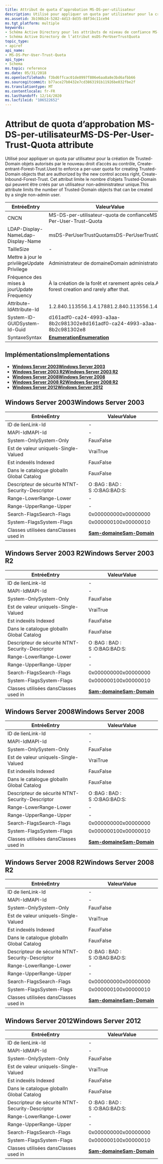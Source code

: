 ```yaml
---
title: Attribut de quota d’approbation MS-DS-per-utilisateur
description: Utilisé pour appliquer un quota par utilisateur pour la création de Trusted-Domain objets autorisés par le nouveau droit d’accès au contrôle, Create-entrant-Forest-Trust.
ms.assetid: 3b198b24-5282-4d13-8d35-88f34c11ce94
ms.tgt_platform: multiple
keywords:
- Schéma Active Directory pour les attributs de niveau de confiance MS-DS-per-utilisateur
- Schéma Active Directory de l’attribut msDS-PerUserTrustQuota
topic_type:
- apiref
api_name:
- MS-DS-Per-User-Trust-Quota
api_type:
- Schema
ms.topic: reference
ms.date: 05/31/2018
ms.openlocfilehash: f3bd6ffcac01de8997f806e6aa8a8e3bd6afbb66
ms.sourcegitcommit: b77ace27b0432e7cd3863191b11926be032fbe2f
ms.translationtype: MT
ms.contentlocale: fr-FR
ms.lasthandoff: 12/14/2020
ms.locfileid: "106522652"
---
```

# <a name="ms-ds-per-user-trust-quota-attribute"></a><span data-ttu-id="8b822-105">Attribut de quota d’approbation MS-DS-per-utilisateur</span><span class="sxs-lookup"><span data-stu-id="8b822-105">MS-DS-Per-User-Trust-Quota attribute</span></span>

<span data-ttu-id="8b822-106">Utilisé pour appliquer un quota par utilisateur pour la création de Trusted-Domain objets autorisés par le nouveau droit d’accès au contrôle, Create-entrant-Forest-Trust.</span><span class="sxs-lookup"><span data-stu-id="8b822-106">Used to enforce a per-user quota for creating Trusted-Domain objects that are authorized by the new control access right, Create-Inbound-Forest-Trust.</span></span> <span data-ttu-id="8b822-107">Cet attribut limite le nombre d’objets Trusted-Domain qui peuvent être créés par un utilisateur non-administrateur unique.</span><span class="sxs-lookup"><span data-stu-id="8b822-107">This attribute limits the number of Trusted-Domain objects that can be created by a single non-admin user.</span></span>



| <span data-ttu-id="8b822-108">Entrée</span><span class="sxs-lookup"><span data-stu-id="8b822-108">Entry</span></span> | <span data-ttu-id="8b822-109">Valeur</span><span class="sxs-lookup"><span data-stu-id="8b822-109">Value</span></span> |
|-------------------|-------------------------------------------|
| <span data-ttu-id="8b822-110">CN</span><span class="sxs-lookup"><span data-stu-id="8b822-110">CN</span></span>                | <span data-ttu-id="8b822-111">MS-DS-per-utilisateur-quota de confiance</span><span class="sxs-lookup"><span data-stu-id="8b822-111">MS-DS-Per-User-Trust-Quota</span></span>                |
| <span data-ttu-id="8b822-112">LDAP-Display-Name</span><span class="sxs-lookup"><span data-stu-id="8b822-112">Ldap-Display-Name</span></span> | <span data-ttu-id="8b822-113">msDS-PerUserTrustQuota</span><span class="sxs-lookup"><span data-stu-id="8b822-113">msDS-PerUserTrustQuota</span></span>                    |
| <span data-ttu-id="8b822-114">Taille</span><span class="sxs-lookup"><span data-stu-id="8b822-114">Size</span></span>              | \-                                        |
| <span data-ttu-id="8b822-115">Mettre à jour le privilège</span><span class="sxs-lookup"><span data-stu-id="8b822-115">Update Privilege</span></span>  | <span data-ttu-id="8b822-116">Administrateur de domaine</span><span class="sxs-lookup"><span data-stu-id="8b822-116">Domain administrator</span></span>                      |
| <span data-ttu-id="8b822-117">Fréquence des mises à jour</span><span class="sxs-lookup"><span data-stu-id="8b822-117">Update Frequency</span></span>  | <span data-ttu-id="8b822-118">À la création de la forêt et rarement après cela.</span><span class="sxs-lookup"><span data-stu-id="8b822-118">At forest creation and rarely after that.</span></span> |
| <span data-ttu-id="8b822-119">Attribute-Id</span><span class="sxs-lookup"><span data-stu-id="8b822-119">Attribute-Id</span></span>      | <span data-ttu-id="8b822-120">1.2.840.113556.1.4.1788</span><span class="sxs-lookup"><span data-stu-id="8b822-120">1.2.840.113556.1.4.1788</span></span>                   |
| <span data-ttu-id="8b822-121">System-ID-GUID</span><span class="sxs-lookup"><span data-stu-id="8b822-121">System-Id-Guid</span></span>    | <span data-ttu-id="8b822-122">d161adf0-ca24-4993-a3aa-8b2c981302e8</span><span class="sxs-lookup"><span data-stu-id="8b822-122">d161adf0-ca24-4993-a3aa-8b2c981302e8</span></span>      |
| <span data-ttu-id="8b822-123">Syntaxe</span><span class="sxs-lookup"><span data-stu-id="8b822-123">Syntax</span></span>            | [<span data-ttu-id="8b822-124">**Enumeration**</span><span class="sxs-lookup"><span data-stu-id="8b822-124">**Enumeration**</span></span>](s-enumeration.md)      |



## <a name="implementations"></a><span data-ttu-id="8b822-125">Implémentations</span><span class="sxs-lookup"><span data-stu-id="8b822-125">Implementations</span></span>

-   [<span data-ttu-id="8b822-126">**Windows Server 2003**</span><span class="sxs-lookup"><span data-stu-id="8b822-126">**Windows Server 2003**</span></span>](#windows-server-2003)
-   [<span data-ttu-id="8b822-127">**Windows Server 2003 R2**</span><span class="sxs-lookup"><span data-stu-id="8b822-127">**Windows Server 2003 R2**</span></span>](#windows-server-2003-r2)
-   [<span data-ttu-id="8b822-128">**Windows Server 2008**</span><span class="sxs-lookup"><span data-stu-id="8b822-128">**Windows Server 2008**</span></span>](#windows-server-2008)
-   [<span data-ttu-id="8b822-129">**Windows Server 2008 R2**</span><span class="sxs-lookup"><span data-stu-id="8b822-129">**Windows Server 2008 R2**</span></span>](#windows-server-2008-r2)
-   [<span data-ttu-id="8b822-130">**Windows Server 2012**</span><span class="sxs-lookup"><span data-stu-id="8b822-130">**Windows Server 2012**</span></span>](#windows-server-2012)

## <a name="windows-server-2003"></a><span data-ttu-id="8b822-131">Windows Server 2003</span><span class="sxs-lookup"><span data-stu-id="8b822-131">Windows Server 2003</span></span>



| <span data-ttu-id="8b822-132">Entrée</span><span class="sxs-lookup"><span data-stu-id="8b822-132">Entry</span></span> | <span data-ttu-id="8b822-133">Valeur</span><span class="sxs-lookup"><span data-stu-id="8b822-133">Value</span></span> |
|------------------------|----------------------------------------------|
| <span data-ttu-id="8b822-134">ID de lien</span><span class="sxs-lookup"><span data-stu-id="8b822-134">Link-Id</span></span>                | \-                                           |
| <span data-ttu-id="8b822-135">MAPI-Id</span><span class="sxs-lookup"><span data-stu-id="8b822-135">MAPI-Id</span></span>                | \-                                           |
| <span data-ttu-id="8b822-136">System-Only</span><span class="sxs-lookup"><span data-stu-id="8b822-136">System-Only</span></span>            | <span data-ttu-id="8b822-137">Faux</span><span class="sxs-lookup"><span data-stu-id="8b822-137">False</span></span>                                        |
| <span data-ttu-id="8b822-138">Est de valeur unique</span><span class="sxs-lookup"><span data-stu-id="8b822-138">Is-Single-Valued</span></span>       | <span data-ttu-id="8b822-139">Vrai</span><span class="sxs-lookup"><span data-stu-id="8b822-139">True</span></span>                                         |
| <span data-ttu-id="8b822-140">Est indexé</span><span class="sxs-lookup"><span data-stu-id="8b822-140">Is Indexed</span></span>             | <span data-ttu-id="8b822-141">Faux</span><span class="sxs-lookup"><span data-stu-id="8b822-141">False</span></span>                                        |
| <span data-ttu-id="8b822-142">Dans le catalogue global</span><span class="sxs-lookup"><span data-stu-id="8b822-142">In Global Catalog</span></span>      | <span data-ttu-id="8b822-143">Faux</span><span class="sxs-lookup"><span data-stu-id="8b822-143">False</span></span>                                        |
| <span data-ttu-id="8b822-144">Descripteur de sécurité NT</span><span class="sxs-lookup"><span data-stu-id="8b822-144">NT-Security-Descriptor</span></span> | <span data-ttu-id="8b822-145">O :BAG : BAD : S :</span><span class="sxs-lookup"><span data-stu-id="8b822-145">O:BAG:BAD:S:</span></span>                                 |
| <span data-ttu-id="8b822-146">Range-Lower</span><span class="sxs-lookup"><span data-stu-id="8b822-146">Range-Lower</span></span>            | \-                                           |
| <span data-ttu-id="8b822-147">Range-Upper</span><span class="sxs-lookup"><span data-stu-id="8b822-147">Range-Upper</span></span>            | \-                                           |
| <span data-ttu-id="8b822-148">Search-Flags</span><span class="sxs-lookup"><span data-stu-id="8b822-148">Search-Flags</span></span>           | <span data-ttu-id="8b822-149">0x00000000</span><span class="sxs-lookup"><span data-stu-id="8b822-149">0x00000000</span></span>                                   |
| <span data-ttu-id="8b822-150">System-Flags</span><span class="sxs-lookup"><span data-stu-id="8b822-150">System-Flags</span></span>           | <span data-ttu-id="8b822-151">0x00000010</span><span class="sxs-lookup"><span data-stu-id="8b822-151">0x00000010</span></span>                                   |
| <span data-ttu-id="8b822-152">Classes utilisées dans</span><span class="sxs-lookup"><span data-stu-id="8b822-152">Classes used in</span></span>        | [<span data-ttu-id="8b822-153">**Sam-domaine**</span><span class="sxs-lookup"><span data-stu-id="8b822-153">**Sam-Domain**</span></span>](c-samdomain.md)<br/> |



## <a name="windows-server-2003-r2"></a><span data-ttu-id="8b822-154">Windows Server 2003 R2</span><span class="sxs-lookup"><span data-stu-id="8b822-154">Windows Server 2003 R2</span></span>



| <span data-ttu-id="8b822-155">Entrée</span><span class="sxs-lookup"><span data-stu-id="8b822-155">Entry</span></span> | <span data-ttu-id="8b822-156">Valeur</span><span class="sxs-lookup"><span data-stu-id="8b822-156">Value</span></span> |
|------------------------|----------------------------------------------|
| <span data-ttu-id="8b822-157">ID de lien</span><span class="sxs-lookup"><span data-stu-id="8b822-157">Link-Id</span></span>                | \-                                           |
| <span data-ttu-id="8b822-158">MAPI-Id</span><span class="sxs-lookup"><span data-stu-id="8b822-158">MAPI-Id</span></span>                | \-                                           |
| <span data-ttu-id="8b822-159">System-Only</span><span class="sxs-lookup"><span data-stu-id="8b822-159">System-Only</span></span>            | <span data-ttu-id="8b822-160">Faux</span><span class="sxs-lookup"><span data-stu-id="8b822-160">False</span></span>                                        |
| <span data-ttu-id="8b822-161">Est de valeur unique</span><span class="sxs-lookup"><span data-stu-id="8b822-161">Is-Single-Valued</span></span>       | <span data-ttu-id="8b822-162">Vrai</span><span class="sxs-lookup"><span data-stu-id="8b822-162">True</span></span>                                         |
| <span data-ttu-id="8b822-163">Est indexé</span><span class="sxs-lookup"><span data-stu-id="8b822-163">Is Indexed</span></span>             | <span data-ttu-id="8b822-164">Faux</span><span class="sxs-lookup"><span data-stu-id="8b822-164">False</span></span>                                        |
| <span data-ttu-id="8b822-165">Dans le catalogue global</span><span class="sxs-lookup"><span data-stu-id="8b822-165">In Global Catalog</span></span>      | <span data-ttu-id="8b822-166">Faux</span><span class="sxs-lookup"><span data-stu-id="8b822-166">False</span></span>                                        |
| <span data-ttu-id="8b822-167">Descripteur de sécurité NT</span><span class="sxs-lookup"><span data-stu-id="8b822-167">NT-Security-Descriptor</span></span> | <span data-ttu-id="8b822-168">O :BAG : BAD : S :</span><span class="sxs-lookup"><span data-stu-id="8b822-168">O:BAG:BAD:S:</span></span>                                 |
| <span data-ttu-id="8b822-169">Range-Lower</span><span class="sxs-lookup"><span data-stu-id="8b822-169">Range-Lower</span></span>            | \-                                           |
| <span data-ttu-id="8b822-170">Range-Upper</span><span class="sxs-lookup"><span data-stu-id="8b822-170">Range-Upper</span></span>            | \-                                           |
| <span data-ttu-id="8b822-171">Search-Flags</span><span class="sxs-lookup"><span data-stu-id="8b822-171">Search-Flags</span></span>           | <span data-ttu-id="8b822-172">0x00000000</span><span class="sxs-lookup"><span data-stu-id="8b822-172">0x00000000</span></span>                                   |
| <span data-ttu-id="8b822-173">System-Flags</span><span class="sxs-lookup"><span data-stu-id="8b822-173">System-Flags</span></span>           | <span data-ttu-id="8b822-174">0x00000010</span><span class="sxs-lookup"><span data-stu-id="8b822-174">0x00000010</span></span>                                   |
| <span data-ttu-id="8b822-175">Classes utilisées dans</span><span class="sxs-lookup"><span data-stu-id="8b822-175">Classes used in</span></span>        | [<span data-ttu-id="8b822-176">**Sam-domaine**</span><span class="sxs-lookup"><span data-stu-id="8b822-176">**Sam-Domain**</span></span>](c-samdomain.md)<br/> |



## <a name="windows-server-2008"></a><span data-ttu-id="8b822-177">Windows Server 2008</span><span class="sxs-lookup"><span data-stu-id="8b822-177">Windows Server 2008</span></span>



| <span data-ttu-id="8b822-178">Entrée</span><span class="sxs-lookup"><span data-stu-id="8b822-178">Entry</span></span> | <span data-ttu-id="8b822-179">Valeur</span><span class="sxs-lookup"><span data-stu-id="8b822-179">Value</span></span> |
|------------------------|----------------------------------------------|
| <span data-ttu-id="8b822-180">ID de lien</span><span class="sxs-lookup"><span data-stu-id="8b822-180">Link-Id</span></span>                | \-                                           |
| <span data-ttu-id="8b822-181">MAPI-Id</span><span class="sxs-lookup"><span data-stu-id="8b822-181">MAPI-Id</span></span>                | \-                                           |
| <span data-ttu-id="8b822-182">System-Only</span><span class="sxs-lookup"><span data-stu-id="8b822-182">System-Only</span></span>            | <span data-ttu-id="8b822-183">Faux</span><span class="sxs-lookup"><span data-stu-id="8b822-183">False</span></span>                                        |
| <span data-ttu-id="8b822-184">Est de valeur unique</span><span class="sxs-lookup"><span data-stu-id="8b822-184">Is-Single-Valued</span></span>       | <span data-ttu-id="8b822-185">Vrai</span><span class="sxs-lookup"><span data-stu-id="8b822-185">True</span></span>                                         |
| <span data-ttu-id="8b822-186">Est indexé</span><span class="sxs-lookup"><span data-stu-id="8b822-186">Is Indexed</span></span>             | <span data-ttu-id="8b822-187">Faux</span><span class="sxs-lookup"><span data-stu-id="8b822-187">False</span></span>                                        |
| <span data-ttu-id="8b822-188">Dans le catalogue global</span><span class="sxs-lookup"><span data-stu-id="8b822-188">In Global Catalog</span></span>      | <span data-ttu-id="8b822-189">Faux</span><span class="sxs-lookup"><span data-stu-id="8b822-189">False</span></span>                                        |
| <span data-ttu-id="8b822-190">Descripteur de sécurité NT</span><span class="sxs-lookup"><span data-stu-id="8b822-190">NT-Security-Descriptor</span></span> | <span data-ttu-id="8b822-191">O :BAG : BAD : S :</span><span class="sxs-lookup"><span data-stu-id="8b822-191">O:BAG:BAD:S:</span></span>                                 |
| <span data-ttu-id="8b822-192">Range-Lower</span><span class="sxs-lookup"><span data-stu-id="8b822-192">Range-Lower</span></span>            | \-                                           |
| <span data-ttu-id="8b822-193">Range-Upper</span><span class="sxs-lookup"><span data-stu-id="8b822-193">Range-Upper</span></span>            | \-                                           |
| <span data-ttu-id="8b822-194">Search-Flags</span><span class="sxs-lookup"><span data-stu-id="8b822-194">Search-Flags</span></span>           | <span data-ttu-id="8b822-195">0x00000000</span><span class="sxs-lookup"><span data-stu-id="8b822-195">0x00000000</span></span>                                   |
| <span data-ttu-id="8b822-196">System-Flags</span><span class="sxs-lookup"><span data-stu-id="8b822-196">System-Flags</span></span>           | <span data-ttu-id="8b822-197">0x00000010</span><span class="sxs-lookup"><span data-stu-id="8b822-197">0x00000010</span></span>                                   |
| <span data-ttu-id="8b822-198">Classes utilisées dans</span><span class="sxs-lookup"><span data-stu-id="8b822-198">Classes used in</span></span>        | [<span data-ttu-id="8b822-199">**Sam-domaine**</span><span class="sxs-lookup"><span data-stu-id="8b822-199">**Sam-Domain**</span></span>](c-samdomain.md)<br/> |



## <a name="windows-server-2008-r2"></a><span data-ttu-id="8b822-200">Windows Server 2008 R2</span><span class="sxs-lookup"><span data-stu-id="8b822-200">Windows Server 2008 R2</span></span>



| <span data-ttu-id="8b822-201">Entrée</span><span class="sxs-lookup"><span data-stu-id="8b822-201">Entry</span></span> | <span data-ttu-id="8b822-202">Valeur</span><span class="sxs-lookup"><span data-stu-id="8b822-202">Value</span></span> |
|------------------------|----------------------------------------------|
| <span data-ttu-id="8b822-203">ID de lien</span><span class="sxs-lookup"><span data-stu-id="8b822-203">Link-Id</span></span>                | \-                                           |
| <span data-ttu-id="8b822-204">MAPI-Id</span><span class="sxs-lookup"><span data-stu-id="8b822-204">MAPI-Id</span></span>                | \-                                           |
| <span data-ttu-id="8b822-205">System-Only</span><span class="sxs-lookup"><span data-stu-id="8b822-205">System-Only</span></span>            | <span data-ttu-id="8b822-206">Faux</span><span class="sxs-lookup"><span data-stu-id="8b822-206">False</span></span>                                        |
| <span data-ttu-id="8b822-207">Est de valeur unique</span><span class="sxs-lookup"><span data-stu-id="8b822-207">Is-Single-Valued</span></span>       | <span data-ttu-id="8b822-208">Vrai</span><span class="sxs-lookup"><span data-stu-id="8b822-208">True</span></span>                                         |
| <span data-ttu-id="8b822-209">Est indexé</span><span class="sxs-lookup"><span data-stu-id="8b822-209">Is Indexed</span></span>             | <span data-ttu-id="8b822-210">Faux</span><span class="sxs-lookup"><span data-stu-id="8b822-210">False</span></span>                                        |
| <span data-ttu-id="8b822-211">Dans le catalogue global</span><span class="sxs-lookup"><span data-stu-id="8b822-211">In Global Catalog</span></span>      | <span data-ttu-id="8b822-212">Faux</span><span class="sxs-lookup"><span data-stu-id="8b822-212">False</span></span>                                        |
| <span data-ttu-id="8b822-213">Descripteur de sécurité NT</span><span class="sxs-lookup"><span data-stu-id="8b822-213">NT-Security-Descriptor</span></span> | <span data-ttu-id="8b822-214">O :BAG : BAD : S :</span><span class="sxs-lookup"><span data-stu-id="8b822-214">O:BAG:BAD:S:</span></span>                                 |
| <span data-ttu-id="8b822-215">Range-Lower</span><span class="sxs-lookup"><span data-stu-id="8b822-215">Range-Lower</span></span>            | \-                                           |
| <span data-ttu-id="8b822-216">Range-Upper</span><span class="sxs-lookup"><span data-stu-id="8b822-216">Range-Upper</span></span>            | \-                                           |
| <span data-ttu-id="8b822-217">Search-Flags</span><span class="sxs-lookup"><span data-stu-id="8b822-217">Search-Flags</span></span>           | <span data-ttu-id="8b822-218">0x00000000</span><span class="sxs-lookup"><span data-stu-id="8b822-218">0x00000000</span></span>                                   |
| <span data-ttu-id="8b822-219">System-Flags</span><span class="sxs-lookup"><span data-stu-id="8b822-219">System-Flags</span></span>           | <span data-ttu-id="8b822-220">0x00000010</span><span class="sxs-lookup"><span data-stu-id="8b822-220">0x00000010</span></span>                                   |
| <span data-ttu-id="8b822-221">Classes utilisées dans</span><span class="sxs-lookup"><span data-stu-id="8b822-221">Classes used in</span></span>        | [<span data-ttu-id="8b822-222">**Sam-domaine**</span><span class="sxs-lookup"><span data-stu-id="8b822-222">**Sam-Domain**</span></span>](c-samdomain.md)<br/> |



## <a name="windows-server-2012"></a><span data-ttu-id="8b822-223">Windows Server 2012</span><span class="sxs-lookup"><span data-stu-id="8b822-223">Windows Server 2012</span></span>



| <span data-ttu-id="8b822-224">Entrée</span><span class="sxs-lookup"><span data-stu-id="8b822-224">Entry</span></span> | <span data-ttu-id="8b822-225">Valeur</span><span class="sxs-lookup"><span data-stu-id="8b822-225">Value</span></span> |
|------------------------|----------------------------------------------|
| <span data-ttu-id="8b822-226">ID de lien</span><span class="sxs-lookup"><span data-stu-id="8b822-226">Link-Id</span></span>                | \-                                           |
| <span data-ttu-id="8b822-227">MAPI-Id</span><span class="sxs-lookup"><span data-stu-id="8b822-227">MAPI-Id</span></span>                | \-                                           |
| <span data-ttu-id="8b822-228">System-Only</span><span class="sxs-lookup"><span data-stu-id="8b822-228">System-Only</span></span>            | <span data-ttu-id="8b822-229">Faux</span><span class="sxs-lookup"><span data-stu-id="8b822-229">False</span></span>                                        |
| <span data-ttu-id="8b822-230">Est de valeur unique</span><span class="sxs-lookup"><span data-stu-id="8b822-230">Is-Single-Valued</span></span>       | <span data-ttu-id="8b822-231">Vrai</span><span class="sxs-lookup"><span data-stu-id="8b822-231">True</span></span>                                         |
| <span data-ttu-id="8b822-232">Est indexé</span><span class="sxs-lookup"><span data-stu-id="8b822-232">Is Indexed</span></span>             | <span data-ttu-id="8b822-233">Faux</span><span class="sxs-lookup"><span data-stu-id="8b822-233">False</span></span>                                        |
| <span data-ttu-id="8b822-234">Dans le catalogue global</span><span class="sxs-lookup"><span data-stu-id="8b822-234">In Global Catalog</span></span>      | <span data-ttu-id="8b822-235">Faux</span><span class="sxs-lookup"><span data-stu-id="8b822-235">False</span></span>                                        |
| <span data-ttu-id="8b822-236">Descripteur de sécurité NT</span><span class="sxs-lookup"><span data-stu-id="8b822-236">NT-Security-Descriptor</span></span> | <span data-ttu-id="8b822-237">O :BAG : BAD : S :</span><span class="sxs-lookup"><span data-stu-id="8b822-237">O:BAG:BAD:S:</span></span>                                 |
| <span data-ttu-id="8b822-238">Range-Lower</span><span class="sxs-lookup"><span data-stu-id="8b822-238">Range-Lower</span></span>            | \-                                           |
| <span data-ttu-id="8b822-239">Range-Upper</span><span class="sxs-lookup"><span data-stu-id="8b822-239">Range-Upper</span></span>            | \-                                           |
| <span data-ttu-id="8b822-240">Search-Flags</span><span class="sxs-lookup"><span data-stu-id="8b822-240">Search-Flags</span></span>           | <span data-ttu-id="8b822-241">0x00000000</span><span class="sxs-lookup"><span data-stu-id="8b822-241">0x00000000</span></span>                                   |
| <span data-ttu-id="8b822-242">System-Flags</span><span class="sxs-lookup"><span data-stu-id="8b822-242">System-Flags</span></span>           | <span data-ttu-id="8b822-243">0x00000010</span><span class="sxs-lookup"><span data-stu-id="8b822-243">0x00000010</span></span>                                   |
| <span data-ttu-id="8b822-244">Classes utilisées dans</span><span class="sxs-lookup"><span data-stu-id="8b822-244">Classes used in</span></span>        | [<span data-ttu-id="8b822-245">**Sam-domaine**</span><span class="sxs-lookup"><span data-stu-id="8b822-245">**Sam-Domain**</span></span>](c-samdomain.md)<br/> |



 

 






